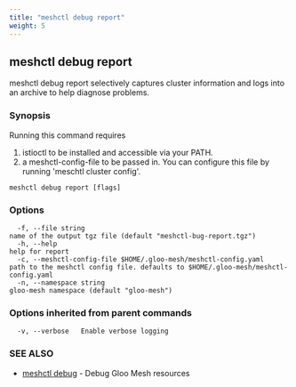 ```yaml
---
title: "meshctl debug report"
weight: 5
---
```

## meshctl debug report

meshctl debug report selectively captures cluster information and logs into an archive to help diagnose problems.

### Synopsis


Running this command requires

1) istioctl to be installed and accessible via your PATH.
2) a meshctl-config-file to be passed in. You can configure this file by running 'meschtl cluster config'.


```
meshctl debug report [flags]
```

### Options

```
  -f, --file string                                                name of the output tgz file (default "meshctl-bug-report.tgz")
  -h, --help                                                       help for report
  -c, --meshctl-config-file $HOME/.gloo-mesh/meshctl-config.yaml   path to the meshctl config file. defaults to $HOME/.gloo-mesh/meshctl-config.yaml
  -n, --namespace string                                           gloo-mesh namespace (default "gloo-mesh")
```

### Options inherited from parent commands

```
  -v, --verbose   Enable verbose logging
```

### SEE ALSO

* [meshctl debug](../meshctl_debug)	 - Debug Gloo Mesh resources

